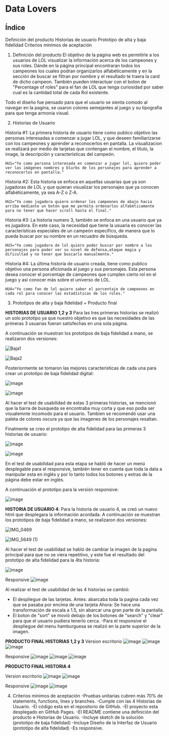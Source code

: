 # Data Lovers

## Índice
Definición del producto
Historias de usuario
Prototipo de alta y baja fidelidad
Criterios minimos de aceptación 

1. Definición del producto
  El objetivo de la página web es permitirle a los usuarios de LOL visualizar la información acerca de los campeones y sus roles. 
  Dánde en la página principal encontraran todos los campeones los cuales podran organizarlos alfabéticamente y en la sección de buscar se filtran por nombre y el resultado te traera la card de dicho campeon. También pueden interactuar con el boton de "Percentage of roles" para el fan de LOL que tenga curiosidad por saber cual es la cantidad total de cada Rol existente.
  
  Todo el diseño fue pensado para que el usuario se sienta comodo al navegar en la pagina, se usaron colores semejantes al juego y su tipografia para que tenga armonia visual.
  
  


2. Historias de Usuario

Historia #1: La primera historia de usuario tiene como publico objetivo las personas interesadas a comenzar a jugar LOL, y que deseen familiarizarse con los campeones y aprender a reconocerlos en pantalla. La visualizacion se realizará por medio de tarjetas que contengan el nombre, el titulo, la image, la descripción y características del campeón.

    HU1="Yo como persona interesada en comenzar a jugar lol, quiero poder ver las imágenes nombres y blurbs de los personajes para aprender a reconocerlos en pantalla."

 Historia #2: Esta historia se enfoca en aquellas usuarias que ya son jugadoras de LOL y que quieran visualizar los personajes que ya conocen alfabéticamente, ya sea A-Z o Z-A.

    HU2="Yo como jugadora quiero ordenar los campeones de abajo hacia arriba mediante un botón que me permita ordenarlos alfabéticamente para no tener que hacer scroll hasta el final."

Historia #3: La historia numero 3, también se enfoca en una usuario que ya es jugadora. En este caso, la necesidad que tiene la usuaria es conocer las características especiales de un campeón específico, de manera que lo pueda buscar por su nombre en un recuadro de búsqueda.

    HU3="Yo como jugadora de lol quiero poder buscar por nombre a los personajes para poder ver su nivel de defensa,ataque magia y dificultad y no tener que buscarlo manualmente."
    
Historia #4: La última historia de usuario creada, tiene como publico objetivo una persona aficionada al juego y sus personajes. Esta persona desea conocer el porcentaje de campeones que cumplen cierto rol en el juego y así conocer más sobre el universo de LOL.

    HU4="Yo como fan de lol quiero saber el porcentaje de campeones en cada rol para conocer las estadísticas de los roles."
    
    

3. Prototipos de alta y baja fidelidad + Producto final

**HISTORIAS DE USUARIO 1,2 y 3** Para las tres primeras historias se realizó un solo prototipo ya que nuestro objetivo es que las necesidades de las primeras 3 usuarias fueran satisfechas en una sola página.

A continuación se muestran los prototipos de baja fidelidad a mano, se realizaron dos versiones:

  ![Baja1](https://user-images.githubusercontent.com/116685936/234927681-ab282f00-0df3-4f57-a739-734f205e51ea.jpg)


  ![Baja2](https://user-images.githubusercontent.com/116685936/234928022-63aa1c8e-de77-41b8-b8cc-e858ec9c2b8c.jpg)


Posteriormente se tomaron las mejores caracteristicas de cada una para crear un prototipo de baja fidelidad digital:

 ![image](https://user-images.githubusercontent.com/116685936/234928342-24709378-bf21-4a88-93dd-da9e5d07d44f.png)

 ![image](https://user-images.githubusercontent.com/116685936/234928840-d19e326f-c4a2-448d-9c29-ba3f5307b8f3.png)


 Al hacer el test de usabilidad de estas 3 primeras historias, se mencionó que la barra de busqueda se encontraba muy corta y que eso podia ser visualemnte incomodo para el usuario. Tambien se recomendó usar una paleta de colores oscura ya que las imagenes de los personajes resaltan.


 Finalmente se creo el prototipo de alta fidelidad para las primeras 3 historias de usuario:

 

  ![image](https://user-images.githubusercontent.com/116685936/234933569-f6cd29c2-7232-4d70-9719-d7e0f5dee124.png)

  ![image](https://user-images.githubusercontent.com/116685936/234930302-817b2953-5669-4e01-8f50-46edbc9f5aac.png)

En el test de usabilidad para esta etapa se habló de hacer un menú desplegable para el responsive, también tener en cuenta que toda la data a manipular esta en inglés y por lo tanto todos los botones y extras de la página debe estar en inglés.

A continuación el prototipo para la versión responsive:

  ![image](https://user-images.githubusercontent.com/116685936/234933763-63875ef6-d09c-44cb-aef0-c713c0a8d82a.png)


**HISTORIA DE USUARIO 4**: Para la historia de usuario 4, se creó un nuevo html que desplegara la información acordada.
A continuación se muestran los prototipos de baja fidelidad a mano, se realizaron dos versiones:

![IMG_0469](https://user-images.githubusercontent.com/116685936/234936260-4c27d492-3236-4b31-bf0b-defb0dfb9f8c.jpg)

![IMG_5649 (1)](https://user-images.githubusercontent.com/116685936/234936338-161b0e18-a104-4842-8ddc-6374e6ee1421.jpg)

Al hacer el test de usabilidad se habló de cambiar la imagen de la pagina principal para que no se viera repetitivo, y este fue el resultado del prototipo de alta fidelidad para la 4ta historia:

![image](https://user-images.githubusercontent.com/127060183/234938440-bf7c86fb-9243-47df-8f67-e2ea159f421b.png)

Responsive
![image](https://user-images.githubusercontent.com/127060183/234936862-e4bda829-e68d-4f1c-b620-a1eeff9f26a7.png)


Al realizar el test de usabilidad de las 4 historias se cambió:

- El despliegue de las tarjetas. Antes: abarcaba toda la pagina cada vez que se pasaba por encima de una tarjeta Ahora: Se hace una transformación de escala a 1.5, sin abarcar una gran parte de la pantalla.
- El boton de "sort" se movió debajo de los botones de "search" y "clear" para que el usuario pudiera tenerlo cerca.
-Para el responsive el despliegue del menu hamburguesa se realizó en la parte superior de la imagen.

**PRODUCTO FINAL HISTORIAS 1,2 y 3**
Version escritorio 
![image](https://user-images.githubusercontent.com/127060183/234939570-60aa7de0-6687-4f79-82ad-832c75205a76.png)
![image](https://user-images.githubusercontent.com/127060183/234940156-00ea1228-825b-45e1-b736-74b457a7a387.png)
![image](https://user-images.githubusercontent.com/127060183/234941730-33704896-fde3-42e3-a827-407bbc53a30f.png)

Responsive
![image](https://user-images.githubusercontent.com/127060183/234942903-1c082344-0059-40af-a9a6-2bc520ada773.png)
![image](https://user-images.githubusercontent.com/127060183/234943142-92bef609-a745-4fa4-933a-328615460727.png)
![image](https://user-images.githubusercontent.com/127060183/234943479-b016887a-3969-4986-a0b5-aca863b7fb9c.png)

**PRODUCTO FINAL HISTORIA 4**

Version escritorio
![image](https://user-images.githubusercontent.com/116685936/234940093-fc0e19e1-33ab-4664-8f4b-bcb15874bb8e.png)
![image](https://user-images.githubusercontent.com/116685936/234940409-841f26c5-5b67-4f96-977d-708f8b881883.png)

Responsive 
![image](https://user-images.githubusercontent.com/116685936/234940726-fcf6f654-a7f3-497e-a2a0-71912ae9af4f.png)
![image](https://user-images.githubusercontent.com/116685936/234940888-7dd1eb24-936d-471e-8bb4-75a1dafc67eb.png)

4. Criterios minimos de aceptación
-Pruebas unitarias cubren más 70% de statements, functions, lines y branches.
-Cumple con las 4 Historias de Usuario.
-El código esta en el repositorio de GitHub.
-El proyecto esta desplegado en GitHub Pages.
-El README contiene una definición del producto e Historias de Usuario.
-Incluye sketch de la solución (prototipo de baja fidelidad)
-Incluye Diseño de la Interfaz de Usuario (prototipo de alta fidelidad)
-Es responsive.
